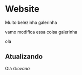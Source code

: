 # Website

Muito belezinha galerinha

vamo modifica essa coisa galerinha

ola

## Atualizando

Olá *Giovana*

